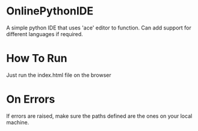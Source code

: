 # OnlinePythonIDE
A simple python IDE that uses 'ace' editor to function. Can add support for different languages if required.

# How To Run
Just run the index.html file on the browser

# On Errors
If errors are raised, make sure the paths defined are the ones on your local machine.
